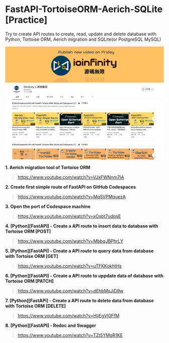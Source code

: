 # FastAPI-TortoiseORM-Aerich-SQLite [Practice]

Try to create API routes to create, read, update and delete database with Python, Tortoise ORM, Aerich migration and SQLite(or PostgreSQL MySQL)


 ![alt IOInfinity x 源碼無限](./ioinfinity-YT.png)
 
 

**1. Aerich migration tool of Tortoise ORM**

> https://www.youtube.com/watch?v=VJxFWNnm7IA

**2. Create first simple route of FastAPI on GitHub Codespaces**

> https://www.youtube.com/watch?v=Mq5VPMquezA

**3. Open the port of Codespace machine**
 
> https://www.youtube.com/watch?v=xOsbt7udpsE


**4. [Python][FastAPI] - Create a API route to insert data to database with Tortoise ORM [POST]**

> https://www.youtube.com/watch?v=MbbqJBPhrLY


**5. [Python][FastAPI] - Create a API route to query data from database with Tortoise ORM [GET]**

> https://www.youtube.com/watch?v=uTFKKokhtHs


**6. [Python][FastAPI] - Create a API route to uppdate data of database with Tortoise ORM [PATCH]**

> https://www.youtube.com/watch?v=dEhbMsJiD9w


**7. [Python][FastAPI] - Create a API route to delete data from database with Tortoise ORM [DELETE]**

> https://www.youtube.com/watch?v=HijEgVI0FfM


**8. [Python][FastAPI] - Redoc and Swagger**

> https://www.youtube.com/watch?v=TZt5YMgR1KE

